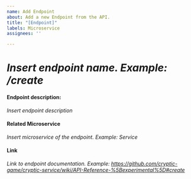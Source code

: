 ```yaml
---
name: Add Endpoint
about: Add a new Endpoint from the API.
title: "[Endpoint]"
labels: Microservice
assignees: ''

---
```


# *Insert endpoint name. Example: /create*

#### Endpoint description:
*Insert endpoint description*

#### Related Microservice
*Insert microservice of the endpoint. Example: Service*


#### Link
*Link to endpoint documentation. Example: https://github.com/cryptic-game/cryptic-service/wiki/API-Reference-%5Bexperimental%5D#create*

